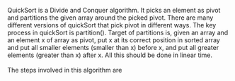 QuickSort is a Divide and Conquer algorithm. It picks an element as pivot and partitions the given array around the picked pivot. There are many different versions of quickSort that pick pivot in different ways.
The key process in quickSort is partition(). Target of partitions is, given an array and an element x of array as pivot, put x at its correct position in sorted array and put all smaller elements (smaller than x) before x, and put all greater elements (greater than x) after x. All this should be done in linear time.
<br/>
<br/>
The steps involved in this algorithm are

